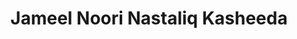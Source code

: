 ---
title: 'Jameel Noori Nastaliq Kasheeda'
family: Jameel Noori Nastaliq Kasheeda
urdu: جمیل نوری نستعلیق کشیدہ
styles: ['Italic 400']
size: 38
link:
---